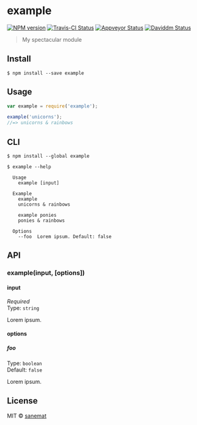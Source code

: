 # example

[![NPM version][npm-image]][npm-url] [![Travis-CI Status][travis-image]][travis-url] [![Appveyor Status][appveyor-image]][appveyor-url] [![Daviddm Status][daviddm-image]][daviddm-url]

> My spectacular module


## Install

```
$ npm install --save example
```


## Usage

```js
var example = require('example');

example('unicorns');
//=> unicorns & rainbows
```


## CLI

```
$ npm install --global example
```
```
$ example --help

  Usage
    example [input]

  Example
    example
    unicorns & rainbows

    example ponies
    ponies & rainbows

  Options
    --foo  Lorem ipsum. Default: false
```


## API

### example(input, [options])

#### input

*Required*  
Type: `string`

Lorem ipsum.

#### options

##### foo

Type: `boolean`  
Default: `false`

Lorem ipsum.


## License

MIT © [sanemat](http://example.com)

[travis-url]: https://travis-ci.org/sanemat/example
[travis-image]: https://img.shields.io/travis/sanemat/example/master.svg?style=flat-square&label=travis
[appveyor-url]: https://ci.appveyor.com/project/sanemat/example/branch/master
[appveyor-image]: https://img.shields.io/appveyor/ci/sanemat/example/master.svg?style=flat-square&label=appveyor
[npm-url]: https://npmjs.org/package/example
[npm-image]: https://img.shields.io/npm/v/example.svg?style=flat-square
[daviddm-url]: https://david-dm.org/sanemat/example
[daviddm-image]: https://img.shields.io/david/sanemat/example.svg?style=flat-square
